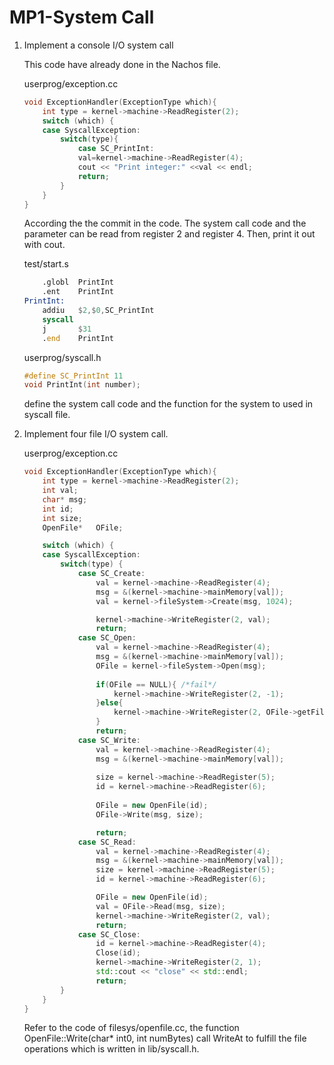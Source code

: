 # MP1-System Call

1. Implement a console I/O system call

    This code have already done in the Nachos file.

    userprog/exception.cc
    ```cpp
    void ExceptionHandler(ExceptionType which){
        int type = kernel->machine->ReadRegister(2);
        switch (which) {
	    case SyscallException:
            switch(type){
                case SC_PrintInt:
			    val=kernel->machine->ReadRegister(4);
			    cout << "Print integer:" <<val << endl;
			    return;
            }
        }
    }
    ```
    According the the commit in the code. The system call code and the parameter can be read from register 2 and register 4. Then, print it out with cout.
    
    test/start.s
    ```asm
        .globl  PrintInt
	    .ent    PrintInt
    PrintInt:
	    addiu   $2,$0,SC_PrintInt
	    syscall
	    j       $31
	    .end    PrintInt
    ```

    userprog/syscall.h
    ```cpp
    #define SC_PrintInt	11
    void PrintInt(int number);
    ```
    define the system call code and the function for the system to used in syscall file.

2. Implement four file I/O system call.
   
    userprog/exception.cc
    ```cpp
    void ExceptionHandler(ExceptionType which){
        int	type = kernel->machine->ReadRegister(2);
        int	val;
        char* msg;
        int id;
	    int	size;
	    OpenFile*	OFile;

        switch (which) {
	    case SyscallException:
            switch(type) {
                case SC_Create:
			        val = kernel->machine->ReadRegister(4);
			        msg = &(kernel->machine->mainMemory[val]);
			        val = kernel->fileSystem->Create(msg, 1024);

			        kernel->machine->WriteRegister(2, val);
			        return;
		        case SC_Open:
			        val = kernel->machine->ReadRegister(4);
			        msg = &(kernel->machine->mainMemory[val]);
			        OFile = kernel->fileSystem->Open(msg);
			
			        if(OFile == NULL){ /*fail*/
				        kernel->machine->WriteRegister(2, -1);
			        }else{
				        kernel->machine->WriteRegister(2, OFile->getFileid());
			        }
			        return;
		        case SC_Write:
			        val = kernel->machine->ReadRegister(4);
			        msg = &(kernel->machine->mainMemory[val]);
			
			        size = kernel->machine->ReadRegister(5);
			        id = kernel->machine->ReadRegister(6);
			
			        OFile = new OpenFile(id);
			        OFile->Write(msg, size);

			        return;
		        case SC_Read:
			        val = kernel->machine->ReadRegister(4);
			        msg = &(kernel->machine->mainMemory[val]);
			        size = kernel->machine->ReadRegister(5);
			        id = kernel->machine->ReadRegister(6);

			        OFile = new OpenFile(id);
			        val = OFile->Read(msg, size);
			        kernel->machine->WriteRegister(2, val);
			        return;
		        case SC_Close:
		        	id = kernel->machine->ReadRegister(4);
		        	Close(id);
		        	kernel->machine->WriteRegister(2, 1);
		        	std::cout << "close" << std::endl;
		        	return;
            }
        }
    }
    ```
    Refer to the code of filesys/openfile.cc, the function OpenFile::Write(char* int0, int numBytes) call WriteAt to fulfill the file operations which is written in lib/syscall.h.

    